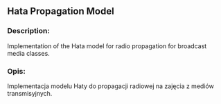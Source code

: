## Hata Propagation Model

### Description:
Implementation of the Hata model for radio propagation for broadcast media classes.

### Opis:
Implementacja modelu Haty do propagacji radiowej na zajęcia z mediów transmisyjnych.